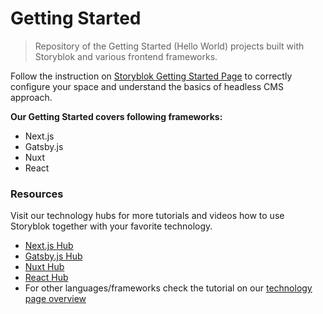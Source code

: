 # Getting Started

> Repository of the Getting Started (Hello World) projects built with Storyblok and various frontend frameworks.

Follow the instruction on [Storyblok Getting Started Page](https://www.storyblok.com/docs/guide/getting-started) to correctly configure your space and understand the basics of headless CMS approach.

**Our Getting Started covers following frameworks:**

- Next.js
- Gatsby.js
- Nuxt
- React

### Resources

Visit our technology hubs for more tutorials and videos how to use Storyblok together with your favorite technology.

- [Next.js Hub](https://www.storyblok.com/tc/nextjs)
- [Gatsby.js Hub](https://www.storyblok.com/tc/gatsbyjs)
- [Nuxt Hub](https://www.storyblok.com/tc/nuxtjs)
- [React Hub](https://www.storyblok.com/tc/react)
- For other languages/frameworks check the tutorial on our [technology page overview](https://www.storyblok.com/technologies)
